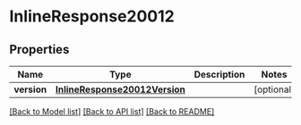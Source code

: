 # InlineResponse20012

## Properties
Name | Type | Description | Notes
------------ | ------------- | ------------- | -------------
**version** | [**InlineResponse20012Version**](InlineResponse20012Version.md) |  | [optional] 

[[Back to Model list]](../README.md#documentation-for-models) [[Back to API list]](../README.md#documentation-for-api-endpoints) [[Back to README]](../README.md)


